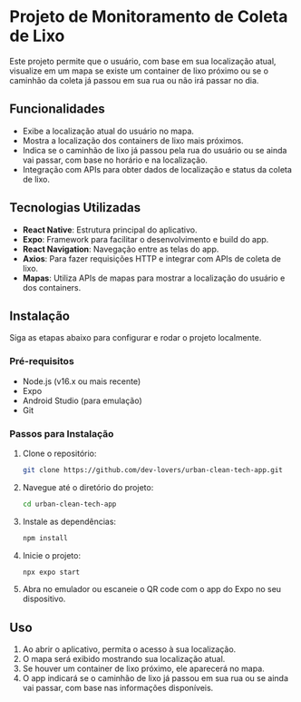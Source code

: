 # Projeto de Monitoramento de Coleta de Lixo

Este projeto permite que o usuário, com base em sua localização atual, visualize em um mapa se existe um container de lixo próximo ou se o caminhão da coleta já passou em sua rua ou não irá passar no dia.

## Funcionalidades

- Exibe a localização atual do usuário no mapa.
- Mostra a localização dos containers de lixo mais próximos.
- Indica se o caminhão de lixo já passou pela rua do usuário ou se ainda vai passar, com base no horário e na localização.
- Integração com APIs para obter dados de localização e status da coleta de lixo.

## Tecnologias Utilizadas

- **React Native**: Estrutura principal do aplicativo.
- **Expo**: Framework para facilitar o desenvolvimento e build do app.
- **React Navigation**: Navegação entre as telas do app.
- **Axios**: Para fazer requisições HTTP e integrar com APIs de coleta de lixo.
- **Mapas**: Utiliza APIs de mapas para mostrar a localização do usuário e dos containers.

## Instalação

Siga as etapas abaixo para configurar e rodar o projeto localmente.

### Pré-requisitos

- Node.js (v16.x ou mais recente)
- Expo
- Android Studio (para emulação)
- Git

### Passos para Instalação

1. Clone o repositório:

   ```bash
   git clone https://github.com/dev-lovers/urban-clean-tech-app.git
   ```

2. Navegue até o diretório do projeto:

   ```bash
   cd urban-clean-tech-app
   ```

3. Instale as dependências:

   ```bash
   npm install
   ```

4. Inicie o projeto:

   ```bash
   npx expo start
   ```

5. Abra no emulador ou escaneie o QR code com o app do Expo no seu dispositivo.

## Uso

1. Ao abrir o aplicativo, permita o acesso à sua localização.
2. O mapa será exibido mostrando sua localização atual.
3. Se houver um container de lixo próximo, ele aparecerá no mapa.
4. O app indicará se o caminhão de lixo já passou em sua rua ou se ainda vai passar, com base nas informações disponíveis.

